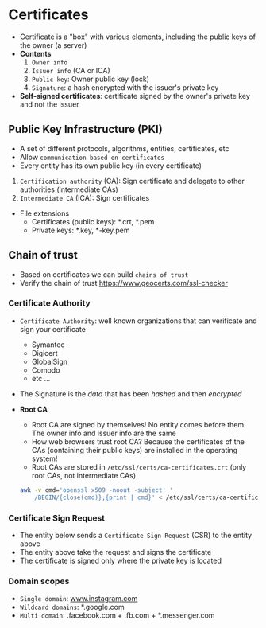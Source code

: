 # Certificates

- Certificate is a "box" with various elements, including the public keys of the owner (a server)
- **Contents**
  1. `Owner info`
  1. `Issuer info` (CA or ICA)
  1. `Public key`: Owner public key (lock)
  1. `Signature`: a hash encrypted with the issuer's private key
- **Self-signed certificates**: certificate signed by the owner's private key and not the issuer

## Public Key Infrastructure (PKI)

- A set of different protocols, algorithms, entities, certificates, etc
- Allow `communication based on certificates`
- Every entity has its own public key (in every certificate)

1. `Certification authority` (CA): Sign certificate and delegate to other authorities (intermediate CAs)
1. `Intermediate CA` (ICA): Sign certificates

- File extensions
  - Certificates (public keys): \*.crt, \*.pem
  - Private keys: \*.key, \*-key.pem

## Chain of trust

- Based on certificates we can build `chains of trust`
- Verify the chain of trust <https://www.geocerts.com/ssl-checker>

### Certificate Authority

- `Certificate Authority`: well known organizations that can verificate and sign your certificate

  - Symantec
  - Digicert
  - GlobalSign
  - Comodo
  - etc ...

- The Signature is the _data_ that has been _hashed_ and then _encrypted_

- **Root CA**

  - Root CA are signed by themselves! No entity comes before them. The owner info and issuer info are the same
  - How web browsers trust root CA? Because the certificates of the CAs (containing their public keys) are installed in the operating system!
  - Root CAs are stored in `/etc/ssl/certs/ca-certificates.crt` (only root CAs, not intermediate CAs)

  ```sh
  awk -v cmd='openssl x509 -noout -subject' '
      /BEGIN/{close(cmd)};{print | cmd}' < /etc/ssl/certs/ca-certificates.crt
  ```

### Certificate Sign Request

- The entity below sends a `Certificate Sign Request` (CSR) to the entity above
- The entity above take the request and signs the certificate
- The certificate is signed only where the private key is located

### Domain scopes

- `Single domain`: www.instagram.com
- `Wildcard domains`: \*.google.com
- `Multi domain`: .facebook.com + .fb.com + \*.messenger.com
